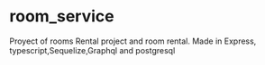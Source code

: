 # room_service
Proyect of rooms 
Rental project and room rental.
Made in Express, typescript,Sequelize,Graphql and postgresql
